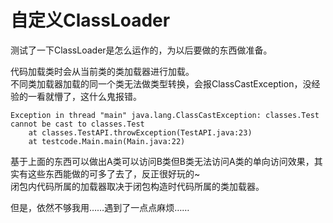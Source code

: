 # 自定义ClassLoader

测试了一下ClassLoader是怎么运作的，为以后要做的东西做准备。

代码加载类时会从当前类的类加载器进行加载。  
不同类加载器加载的同一个类无法做类型转换，会报ClassCastException，没经验的一看就懵了，这什么鬼报错。
```
Exception in thread "main" java.lang.ClassCastException: classes.Test cannot be cast to classes.Test
	at classes.TestAPI.throwException(TestAPI.java:23)
	at testcode.Main.main(Main.java:22)
```
基于上面的东西可以做出A类可以访问B类但B类无法访问A类的单向访问效果，其实有这些东西能做的可多了去了，反正很好玩的~  
闭包内代码所属的加载器取决于闭包构造时代码所属的类加载器。  

但是，依然不够我用……遇到了一点点麻烦……
